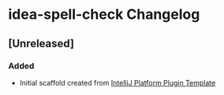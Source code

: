 <!-- Keep a Changelog guide -> https://keepachangelog.com -->

# idea-spell-check Changelog

## [Unreleased]
### Added
- Initial scaffold created from [IntelliJ Platform Plugin Template](https://github.com/JetBrains/intellij-platform-plugin-template)
